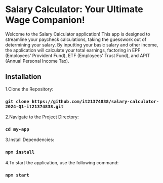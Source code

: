 # Salary Calculator: Your Ultimate Wage Companion!

Welcome to the Salary Calculator application! This app is designed to streamline your paycheck calculations, taking the guesswork out of determining your salary. By inputting your basic salary and other income, the application will calculate your total earnings, factoring in EPF (Employees' Provident Fund), ETF (Employees' Trust Fund), and APIT (Annual Personal Income Tax).

## Installation
1.Clone the Repository:

### `git clone https://github.com/it21374838/salary-calculator-2024-Q1-it21374838.git`

2.Navigate to the Project Directory:

### `cd my-app`
3.Install Dependencies:

### `npm install`

4.To start the application, use the following command:

### `npm start`


